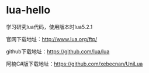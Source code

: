 # lua-hello

  学习研究lua代码，使用版本时lua5.2.1

  官网下载地址：http://www.lua.org/ftp/

  github下载地址：https://github.com/lua/lua
  
  阿楠C#版下载地址：https://github.com/xebecnan/UniLua
